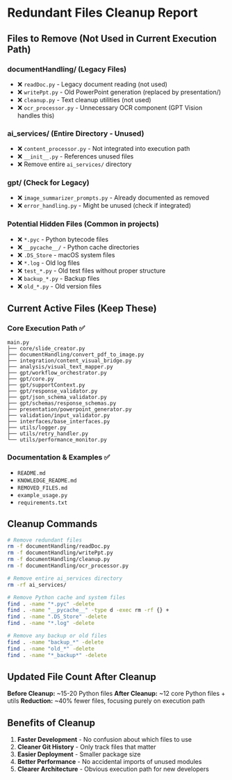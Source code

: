 # Redundant Files Cleanup Report

## Files to Remove (Not Used in Current Execution Path)

### documentHandling/ (Legacy Files)
- ❌ `readDoc.py` - Legacy document reading (not used)
- ❌ `writePpt.py` - Old PowerPoint generation (replaced by presentation/)
- ❌ `cleanup.py` - Text cleanup utilities (not used)
- ❌ `ocr_processor.py` - Unnecessary OCR component (GPT Vision handles this)

### ai_services/ (Entire Directory - Unused)
- ❌ `content_processor.py` - Not integrated into execution path
- ❌ `__init__.py` - References unused files
- ❌ Remove entire `ai_services/` directory

### gpt/ (Check for Legacy)
- ❌ `image_summarizer_prompts.py` - Already documented as removed
- ❌ `error_handling.py` - Might be unused (check if integrated)

### Potential Hidden Files (Common in projects)
- ❌ `*.pyc` - Python bytecode files
- ❌ `__pycache__/` - Python cache directories
- ❌ `.DS_Store` - macOS system files
- ❌ `*.log` - Old log files
- ❌ `test_*.py` - Old test files without proper structure
- ❌ `backup_*.py` - Backup files
- ❌ `old_*.py` - Old version files

## Current Active Files (Keep These)

### Core Execution Path ✅
```
main.py
├── core/slide_creator.py
├── documentHandling/convert_pdf_to_image.py
├── integration/content_visual_bridge.py
├── analysis/visual_text_mapper.py
├── gpt/workflow_orchestrator.py
├── gpt/core.py
├── gpt/supportContext.py
├── gpt/response_validator.py
├── gpt/json_schema_validator.py
├── gpt/schemas/response_schemas.py
├── presentation/powerpoint_generator.py
├── validation/input_validator.py
├── interfaces/base_interfaces.py
├── utils/logger.py
├── utils/retry_handler.py
└── utils/performance_monitor.py
```

### Documentation & Examples ✅
- `README.md`
- `KNOWLEDGE_README.md`
- `REMOVED_FILES.md`
- `example_usage.py`
- `requirements.txt`

## Cleanup Commands

```bash
# Remove redundant files
rm -f documentHandling/readDoc.py
rm -f documentHandling/writePpt.py
rm -f documentHandling/cleanup.py
rm -f documentHandling/ocr_processor.py

# Remove entire ai_services directory
rm -rf ai_services/

# Remove Python cache and system files
find . -name "*.pyc" -delete
find . -name "__pycache__" -type d -exec rm -rf {} +
find . -name ".DS_Store" -delete
find . -name "*.log" -delete

# Remove any backup or old files
find . -name "backup_*" -delete
find . -name "old_*" -delete
find . -name "*_backup*" -delete
```

## Updated File Count After Cleanup

**Before Cleanup:** ~15-20 Python files
**After Cleanup:** ~12 core Python files + utils
**Reduction:** ~40% fewer files, focusing purely on execution path

## Benefits of Cleanup

1. **Faster Development** - No confusion about which files to use
2. **Cleaner Git History** - Only track files that matter
3. **Easier Deployment** - Smaller package size
4. **Better Performance** - No accidental imports of unused modules
5. **Clearer Architecture** - Obvious execution path for new developers
